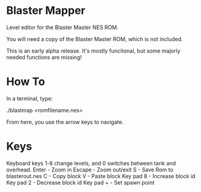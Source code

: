 # Blaster Mapper
Level editor for the Blaster Master NES ROM.

You will need a copy of the Blaster Master ROM, which is not included.

This is an early alpha release.  It's mostly funcitonal, but some majorly needed functions are missing!

# How To

In a terminal, type:

./blastmap <romfilename.nes>

From here, you use the arrow keys to navigate.

# Keys
Keyboard keys 1-8 change levels, and 0 switches between tank and overhead.
Enter - Zoom in
Escape - Zoom out/exit
S - Save Rom to blasterout.nes
C - Copy block
V - Paste block
Key pad 8 - Increase block id
Key pad 2 - Decrease block id
Key pad + - Set spawn point

